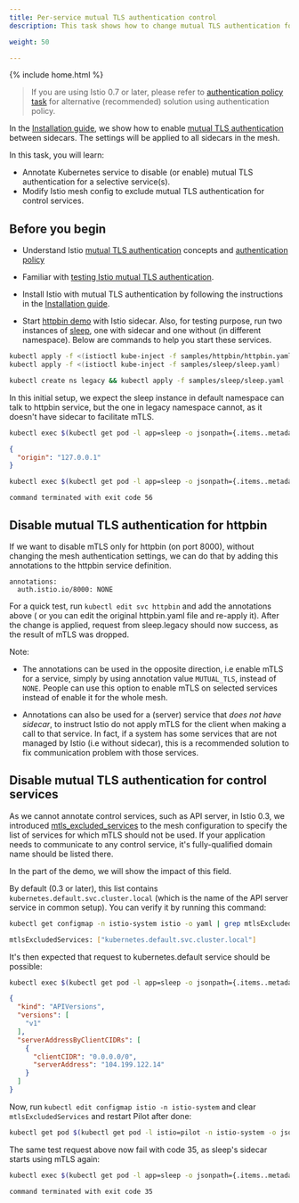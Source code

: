 ```yaml
---
title: Per-service mutual TLS authentication control
description: This task shows how to change mutual TLS authentication for a single service.

weight: 50

---
```

{% include home.html %}

> If you are using Istio 0.7 or later, please refer to [authentication policy task]({{home}}/docs/tasks/security/authn-policy.html) for alternative (recommended) solution using authentication policy.

In the [Installation guide]({{home}}/docs/setup/kubernetes/quick-start.html#installation-steps), we show how to enable [mutual TLS authentication]({{home}}/docs/concepts/security/mutual-tls.html) between sidecars. The settings will be applied to all sidecars in the mesh.

In this task, you will learn:

* Annotate Kubernetes service to disable (or enable) mutual TLS authentication for a selective service(s).
* Modify Istio mesh config to exclude mutual TLS authentication for control services.

## Before you begin

* Understand Istio [mutual TLS authentication]({{home}}/docs/concepts/security/mutual-tls.html) concepts and [authentication policy]({{home}}/docs/concepts/security/authn-policy.html)

* Familiar with [testing Istio mutual TLS authentication]({{home}}/docs/tasks/security/mutual-tls.html).

* Install Istio with mutual TLS authentication by following the instructions in the [Installation guide]({{home}}/docs/setup/kubernetes/).

* Start [httpbin demo](https://github.com/istio/istio/tree/master/samples/httpbin) with Istio sidecar. Also, for testing purpose, run two instances of [sleep](https://github.com/istio/istio/tree/master/samples/sleep), one with sidecar and one without (in different namespace). Below are commands to help you start these services.

```bash
kubectl apply -f <(istioctl kube-inject -f samples/httpbin/httpbin.yaml)
kubectl apply -f <(istioctl kube-inject -f samples/sleep/sleep.yaml)

kubectl create ns legacy && kubectl apply -f samples/sleep/sleep.yaml -n legacy
```

In this initial setup, we expect the sleep instance in default namespace can talk to httpbin service, but the one in legacy namespace cannot, as it doesn't have sidecar to facilitate mTLS.

```bash
kubectl exec $(kubectl get pod -l app=sleep -o jsonpath={.items..metadata.name}) -c sleep -- curl http://httpbin.default:8000/ip -s
```

```json
{
  "origin": "127.0.0.1"
}
```

```bash
kubectl exec $(kubectl get pod -l app=sleep -o jsonpath={.items..metadata.name} -n legacy) -n legacy -- curl http://httpbin.default:8000/ip -s
```

```xxx
command terminated with exit code 56
```

## Disable mutual TLS authentication for httpbin

If we want to disable mTLS only for httpbin (on port 8000), without changing the mesh authentication settings,
we can do that by adding this annotations to the httpbin service definition.

```xxx
annotations:
  auth.istio.io/8000: NONE
```

For a quick test, run `kubectl edit svc httpbin` and add the annotations above (
or you can edit the original httpbin.yaml file and re-apply it). After the change is applied, request from sleep.legacy should now success, as the result of mTLS was dropped.

Note:

* The annotations can be used in the opposite direction, i.e enable mTLS for a service, simply by using annotation value  `MUTUAL_TLS`, instead of `NONE`. People can use this option to enable mTLS on selected services instead of enable it for the whole mesh.

* Annotations can also be used for a (server) service that *does not have sidecar*, to instruct Istio do not apply mTLS for the client when making a call to that service. In fact, if a system has some services that are not managed by Istio (i.e without sidecar), this is a recommended solution to fix communication problem with those services.

## Disable mutual TLS authentication for control services

As we cannot annotate control services, such as API server, in Istio 0.3, we introduced [mtls_excluded_services](https://github.com/istio/api/blob/master/mesh/v1alpha1/config.proto#L200:19) to the mesh configuration to specify the list of services for which mTLS should not be used. If your application needs to communicate to any control service, it's fully-qualified domain name should be listed there.

In the part of the demo, we will show the impact of this field.

By default (0.3 or later), this list contains `kubernetes.default.svc.cluster.local` (which is the name of the API server service in common setup). You can verify it by running this command:

```bash
kubectl get configmap -n istio-system istio -o yaml | grep mtlsExcludedServices
```

```bash
mtlsExcludedServices: ["kubernetes.default.svc.cluster.local"]
```

It's then expected that request to kubernetes.default service should be possible:

```bash
kubectl exec $(kubectl get pod -l app=sleep -o jsonpath={.items..metadata.name}) -c sleep -- curl https://kubernetes.default:443/api/ -k -s
```

```json
{
  "kind": "APIVersions",
  "versions": [
    "v1"
  ],
  "serverAddressByClientCIDRs": [
    {
      "clientCIDR": "0.0.0.0/0",
      "serverAddress": "104.199.122.14"
    }
  ]
}
```

Now, run `kubectl edit configmap istio -n istio-system` and clear `mtlsExcludedServices` and restart Pilot after done:

```bash
kubectl get pod $(kubectl get pod -l istio=pilot -n istio-system -o jsonpath={.items..metadata.name}) -n istio-system -o yaml | kubectl replace --force -f -
```

The same test request above now fail with code 35, as sleep's sidecar starts using mTLS again:

```bash
kubectl exec $(kubectl get pod -l app=sleep -o jsonpath={.items..metadata.name}) -c sleep -- curl https://kubernetes.default:443/api/ -k -s
```

```xxx
command terminated with exit code 35
```
